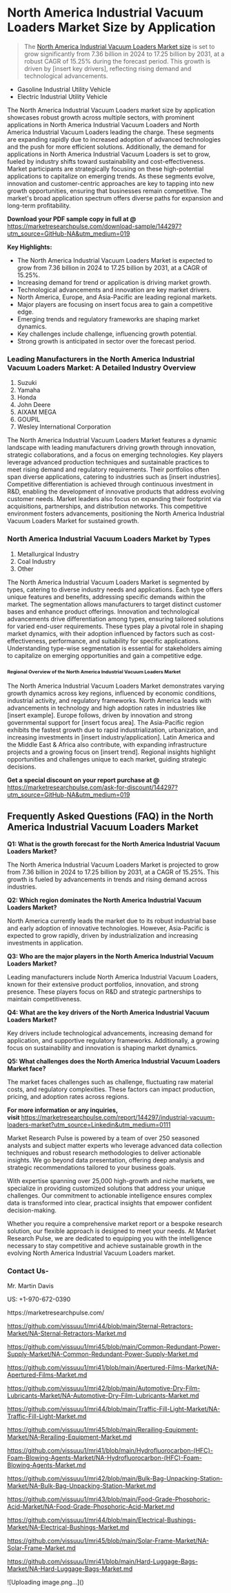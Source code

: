 <h1>North America Industrial Vacuum Loaders Market&nbsp;Size by Application</h1><blockquote><p>The <a href="https://marketresearchpulse.com/download-sample/144297?utm_source=GitHub-NA&amp;utm_medium=019">North America Industrial Vacuum Loaders Market size</a> is set to grow significantly from 7.36 billion in 2024 to 17.25 billion by 2031, at a robust CAGR of 15.25% during the forecast period. This growth is driven by [insert key drivers], reflecting rising demand and technological advancements.</p></blockquote><ul><li>Gasoline Industrial Utility Vehicle<li> Electric Industrial Utility Vehicle</li></ul><p>The North America Industrial Vacuum Loaders market size by application showcases robust growth across multiple sectors, with prominent applications in North America Industrial Vacuum Loaders and North America Industrial Vacuum Loaders leading the charge. These segments are expanding rapidly due to increased adoption of advanced technologies and the push for more efficient solutions. Additionally, the demand for applications in North America Industrial Vacuum Loaders is set to grow, fueled by industry shifts toward sustainability and cost-effectiveness. Market participants are strategically focusing on these high-potential applications to capitalize on emerging trends. As these segments evolve, innovation and customer-centric approaches are key to tapping into new growth opportunities, ensuring that businesses remain competitive. The market's broad application spectrum offers diverse paths for expansion and long-term profitability.</p><p><strong>Download your PDF sample copy in full at @ </strong><a href="https://marketresearchpulse.com/download-sample/144297?utm_source=GitHub-NA&amp;utm_medium=019">https://marketresearchpulse.com/download-sample/144297?utm_source=GitHub-NA&amp;utm_medium=019</a></p><p><strong>Key Highlights: </strong></p><ul><li>The North America Industrial Vacuum Loaders Market is expected to grow from 7.36 billion in 2024 to 17.25 billion by 2031, at a CAGR of 15.25%.</li><li>Increasing demand for trend or application is driving market growth.</li><li>Technological advancements and innovation are key market drivers.</li><li>North America, Europe, and Asia-Pacific are leading regional markets.</li><li>Major players are focusing on insert focus area to gain a competitive edge.</li><li>Emerging trends and regulatory frameworks are shaping market dynamics.</li><li>Key challenges include challenge, influencing growth potential.</li><li>Strong growth is anticipated in sector over the forecast period.</li></ul><h3>Leading Manufacturers in the North America Industrial Vacuum Loaders Market: A Detailed Industry Overview</h3><ol><li>Suzuki</li><li>Yamaha</li><li>Honda</li><li>John Deere</li><li>AIXAM MEGA</li><li>GOUPIL</li><li>Wesley International Corporation</li></ol><div class="flex max-w-full flex-col flex-grow"><div class="min-h-8 text-message flex w-full flex-col items-end gap-2 whitespace-normal break-words [.text-message+&amp;]:mt-5" dir="auto" data-message-author-role="assistant" data-message-id="fd8432e4-4910-450d-b182-61b7bfb0a01f" data-message-model-slug="gpt-4o"><div class="flex w-full flex-col gap-1 empty:hidden first:pt-[3px]"><div class="markdown prose w-full break-words dark:prose-invert light"><p>The North America Industrial Vacuum Loaders Market features a dynamic landscape with leading manufacturers driving growth through innovation, strategic collaborations, and a focus on emerging technologies. Key players leverage advanced production techniques and sustainable practices to meet rising demand and regulatory requirements. Their portfolios often span diverse applications, catering to industries such as [insert industries]. Competitive differentiation is achieved through continuous investment in R&amp;D, enabling the development of innovative products that address evolving customer needs. Market leaders also focus on expanding their footprint via acquisitions, partnerships, and distribution networks. This competitive environment fosters advancements, positioning the North America Industrial Vacuum Loaders Market for sustained growth.</p></div></div></div></div><h3>North America Industrial Vacuum Loaders Market by Types</h3><ol><li>Metallurgical Industry<li> Coal Industry<li> Other</li></ol><div class="flex max-w-full flex-col flex-grow"><div class="min-h-8 text-message flex w-full flex-col items-end gap-2 whitespace-normal break-words [.text-message+&amp;]:mt-5" dir="auto" data-message-author-role="assistant" data-message-id="084470be-0bb7-4664-bddf-5156b4f41249" data-message-model-slug="gpt-4o-mini"><div class="flex w-full flex-col gap-1 empty:hidden first:pt-[3px]"><div class="markdown prose w-full break-words dark:prose-invert light"><p>The North America Industrial Vacuum Loaders Market is segmented by types, catering to diverse industry needs and applications. Each type offers unique features and benefits, addressing specific demands within the market. The segmentation allows manufacturers to target distinct customer bases and enhance product offerings. Innovation and technological advancements drive differentiation among types, ensuring tailored solutions for varied end-user requirements. These types play a pivotal role in shaping market dynamics, with their adoption influenced by factors such as cost-effectiveness, performance, and suitability for specific applications. Understanding type-wise segmentation is essential for stakeholders aiming to capitalize on emerging opportunities and gain a competitive edge.</p></div></div></div></div><h3><span style="font-size: 11px;">Regional Overview of the North America Industrial Vacuum Loaders Market</span></h3><div class="flex max-w-full flex-col flex-grow"><div class="min-h-8 text-message flex w-full flex-col items-end gap-2 whitespace-normal break-words [.text-message+&amp;]:mt-5" dir="auto" data-message-author-role="assistant" data-message-id="e9038762-ce64-4e30-91c9-9bd413514231" data-message-model-slug="gpt-4o-mini"><div class="flex w-full flex-col gap-1 empty:hidden first:pt-[3px]"><div class="markdown prose w-full break-words dark:prose-invert light"><p>The North America Industrial Vacuum Loaders Market demonstrates varying growth dynamics across key regions, influenced by economic conditions, industrial activity, and regulatory frameworks. North America leads with advancements in technology and high adoption rates in industries like [insert example]. Europe follows, driven by innovation and strong governmental support for [insert focus area]. The Asia-Pacific region exhibits the fastest growth due to rapid industrialization, urbanization, and increasing investments in [insert industry/application]. Latin America and the Middle East &amp; Africa also contribute, with expanding infrastructure projects and a growing focus on [insert trend]. Regional insights highlight opportunities and challenges unique to each market, guiding strategic decisions.</p></div></div></div></div><p><strong>Get a special discount on your report purchase at @ </strong><a href="https://marketresearchpulse.com/ask-for-discount/144297?utm_source=GitHub-NA&amp;utm_medium=019">https://marketresearchpulse.com/ask-for-discount/144297?utm_source=GitHub-NA&amp;utm_medium=019</a></p><h2>Frequently Asked Questions (FAQ) in the North America Industrial Vacuum Loaders Market</h2><p><strong>Q1: What is the growth forecast for the North America Industrial Vacuum Loaders Market?</strong></p><p>The North America Industrial Vacuum Loaders Market is projected to grow from 7.36 billion in 2024 to 17.25 billion by 2031, at a CAGR of 15.25%. This growth is fueled by advancements in trends and rising demand across industries.</p><p><strong>Q2: Which region dominates the North America Industrial Vacuum Loaders Market?</strong></p><p>North America currently leads the market due to its robust industrial base and early adoption of innovative technologies. However, Asia-Pacific is expected to grow rapidly, driven by industrialization and increasing investments in application.</p><p><strong>Q3: Who are the major players in the North America Industrial Vacuum Loaders Market?</strong></p><p>Leading manufacturers include North America Industrial Vacuum Loaders, known for their extensive product portfolios, innovation, and strong presence. These players focus on R&amp;D and strategic partnerships to maintain competitiveness.</p><p><strong>Q4: What are the key drivers of the North America Industrial Vacuum Loaders Market?</strong></p><p>Key drivers include technological advancements, increasing demand for application, and supportive regulatory frameworks. Additionally, a growing focus on sustainability and innovation is shaping market dynamics.</p><p><strong>Q5: What challenges does the North America Industrial Vacuum Loaders Market face?</strong></p><p>The market faces challenges such as challenge, fluctuating raw material costs, and regulatory complexities. These factors can impact production, pricing, and adoption rates across regions.</p><p><strong>For more information or any inquiries, visit&nbsp;</strong><a href="https://marketresearchpulse.com/report/144297/industrial-vacuum-loaders-market?utm_source=Linkedin&utm_medium=0111">https://marketresearchpulse.com/report/144297/industrial-vacuum-loaders-market?utm_source=Linkedin&utm_medium=0111</a></p><p>Market Research Pulse is powered by a team of over 250 seasoned analysts and subject matter experts who leverage advanced data collection techniques and robust research methodologies to deliver actionable insights. We go beyond data presentation, offering deep analysis and strategic recommendations tailored to your business goals.</p><p>With expertise spanning over 25,000 high-growth and niche markets, we specialize in providing customized solutions that address your unique challenges. Our commitment to actionable intelligence ensures complex data is transformed into clear, practical insights that empower confident decision-making.</p><p>Whether you require a comprehensive market report or a bespoke research solution, our flexible approach is designed to meet your needs. At Market Research Pulse, we are dedicated to equipping you with the intelligence necessary to stay competitive and achieve sustainable growth in the evolving North America Industrial Vacuum Loaders market.</p><h3><strong>Contact Us-</strong></h3><p>Mr. Martin Davis</p><p>US: +1-970-672-0390</p><p>https://marketresearchpulse.com/</p><p><a href="https://github.com/vissuuu1/mri44/blob/main/Sternal-Retractors-Market/NA-Sternal-Retractors-Market.md">https://github.com/vissuuu1/mri44/blob/main/Sternal-Retractors-Market/NA-Sternal-Retractors-Market.md</a></p><p><a href="https://github.com/vissuuu1/mri45/blob/main/Common-Redundant-Power-Supply-Market/NA-Common-Redundant-Power-Supply-Market.md">https://github.com/vissuuu1/mri45/blob/main/Common-Redundant-Power-Supply-Market/NA-Common-Redundant-Power-Supply-Market.md</a></p><p><a href="https://github.com/vissuuu1/mri41/blob/main/Apertured-Films-Market/NA-Apertured-Films-Market.md">https://github.com/vissuuu1/mri41/blob/main/Apertured-Films-Market/NA-Apertured-Films-Market.md</a></p><p><a href="https://github.com/vissuuu1/mri42/blob/main/Automotive-Dry-Film-Lubricants-Market/NA-Automotive-Dry-Film-Lubricants-Market.md">https://github.com/vissuuu1/mri42/blob/main/Automotive-Dry-Film-Lubricants-Market/NA-Automotive-Dry-Film-Lubricants-Market.md</a></p><p><a href="https://github.com/vissuuu1/mri44/blob/main/Traffic-Fill-Light-Market/NA-Traffic-Fill-Light-Market.md">https://github.com/vissuuu1/mri44/blob/main/Traffic-Fill-Light-Market/NA-Traffic-Fill-Light-Market.md</a></p><p><a href="https://github.com/vissuuu1/mri45/blob/main/Rerailing-Equipment-Market/NA-Rerailing-Equipment-Market.md">https://github.com/vissuuu1/mri45/blob/main/Rerailing-Equipment-Market/NA-Rerailing-Equipment-Market.md</a></p><p><a href="https://github.com/vissuuu1/mri41/blob/main/Hydrofluorocarbon-(HFC)-Foam-Blowing-Agents-Market/NA-Hydrofluorocarbon-(HFC)-Foam-Blowing-Agents-Market.md">https://github.com/vissuuu1/mri41/blob/main/Hydrofluorocarbon-(HFC)-Foam-Blowing-Agents-Market/NA-Hydrofluorocarbon-(HFC)-Foam-Blowing-Agents-Market.md</a></p><p><a href="https://github.com/vissuuu1/mri42/blob/main/Bulk-Bag-Unpacking-Station-Market/NA-Bulk-Bag-Unpacking-Station-Market.md">https://github.com/vissuuu1/mri42/blob/main/Bulk-Bag-Unpacking-Station-Market/NA-Bulk-Bag-Unpacking-Station-Market.md</a></p><p><a href="https://github.com/vissuuu1/mri43/blob/main/Food-Grade-Phosphoric-Acid-Market/NA-Food-Grade-Phosphoric-Acid-Market.md">https://github.com/vissuuu1/mri43/blob/main/Food-Grade-Phosphoric-Acid-Market/NA-Food-Grade-Phosphoric-Acid-Market.md</a></p><p><a href="https://github.com/vissuuu1/mri44/blob/main/Electrical-Bushings-Market/NA-Electrical-Bushings-Market.md">https://github.com/vissuuu1/mri44/blob/main/Electrical-Bushings-Market/NA-Electrical-Bushings-Market.md</a></p><p><a href="https://github.com/vissuuu1/mri45/blob/main/Solar-Frame-Market/NA-Solar-Frame-Market.md">https://github.com/vissuuu1/mri45/blob/main/Solar-Frame-Market/NA-Solar-Frame-Market.md</a></p><p><a href="https://github.com/vissuuu1/mri41/blob/main/Hard-Luggage-Bags-Market/NA-Hard-Luggage-Bags-Market.md">https://github.com/vissuuu1/mri41/blob/main/Hard-Luggage-Bags-Market/NA-Hard-Luggage-Bags-Market.md</a></p>
![Uploading image.png…]()
